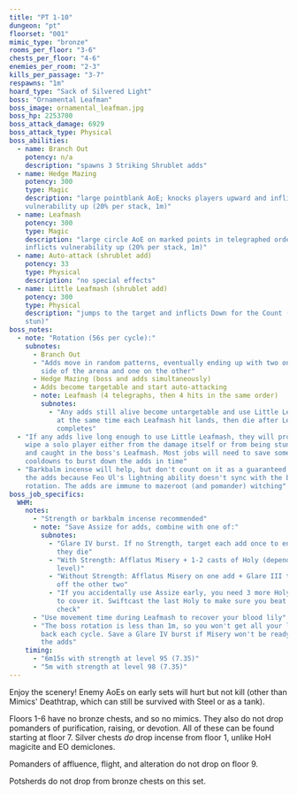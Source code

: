 ```yaml
---
title: "PT 1-10"
dungeon: "pt"
floorset: "001"
mimic_type: "bronze"
rooms_per_floor: "3-6"
chests_per_floor: "4-6"
enemies_per_room: "2-3"
kills_per_passage: "3-7"
respawns: "1m"
hoard_type: "Sack of Silvered Light"
boss: "Ornamental Leafman"
boss_image: ornamental_leafman.jpg
boss_hp: 2253700
boss_attack_damage: 6929
boss_attack_type: Physical
boss_abilities:
  - name: Branch Out
    potency: n/a
    description: "spawns 3 Striking Shrublet adds"
  - name: Hedge Mazing
    potency: 300
    type: Magic
    description: "large pointblank AoE; knocks players upward and inflicts
    vulnerability up (20% per stack, 1m)"
  - name: Leafmash
    potency: 300
    type: Magic
    description: "large circle AoE on marked points in telegraphed order;
    inflicts vulnerability up (20% per stack, 1m)"
  - name: Auto-attack (shrublet add)
    potency: 33
    type: Physical
    description: "no special effects"
  - name: Little Leafmash (shrublet add)
    potency: 300
    type: Physical
    description: "jumps to the target and inflicts Down for the Count (1s
    stun)"
boss_notes:
  - note: "Rotation (56s per cycle):"
    subnotes:
      - Branch Out
      - "Adds move in random patterns, eventually ending up with two on one
        side of the arena and one on the other"
      - Hedge Mazing (boss and adds simultaneously)
      - Adds become targetable and start auto-attacking
      - note: Leafmash (4 telegraphs, then 4 hits in the same order)
        subnotes:
          - "Any adds still alive become untargetable and use Little Leafmash
            at the same time each Leafmash hit lands, then die after Leafmash
            completes"
  - "If any adds live long enough to use Little Leafmash, they will probably
    wipe a solo player either from the damage itself or from being stunlocked
    and caught in the boss's Leafmash. Most jobs will need to save some
    cooldowns to burst down the adds in time"
  - "Barkbalm incense will help, but don't count on it as a guaranteed kill for
    the adds because Feo Ul's lightning ability doesn't sync with the boss
    rotation. The adds are immune to mazeroot (and pomander) witching"
boss_job_specifics:
  WHM:
    notes:
      - "Strength or barkbalm incense recommended"
      - note: "Save Assize for adds, combine with one of:"
        subnotes:
          - "Glare IV burst. If no Strength, target each add once to ensure
            they die"
          - "With Strength: Afflatus Misery + 1-2 casts of Holy (depending on
            level)"
          - "Without Strength: Afflatus Misery on one add + Glare III to finish
            off the other two"
          - "If you accidentally use Assize early, you need 3 more Holy casts
            to cover it. Swiftcast the last Holy to make sure you beat the DPS
            check"
      - "Use movement time during Leafmash to recover your blood lily"
      - "The boss rotation is less than 1m, so you won't get all your lilies
        back each cycle. Save a Glare IV burst if Misery won't be ready for
        the adds"
    timing:
      - "6m15s with strength at level 95 (7.35)"
      - "5m with strength at level 98 (7.35)"
---
```


Enjoy the scenery! Enemy AoEs on early sets will hurt but not kill (other than
Mimics' Deathtrap, which can still be survived with Steel or as a tank).

Floors 1-6 have no bronze chests, and so no mimics. They also do not drop
pomanders of purification, raising, or devotion. All of these can be found
starting at floor 7. Silver chests *do* drop incense from floor 1, unlike HoH
magicite and EO demiclones.

Pomanders of affluence, flight, and alteration do not drop on floor 9.

Potsherds do not drop from bronze chests on this set.
